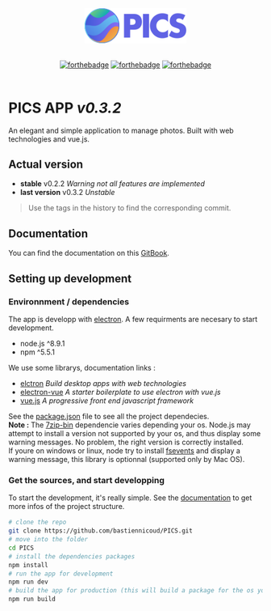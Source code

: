 <div align="center" style="margin-bottom:60px;">
  <img src ="src/renderer/assets/img/logo.svg" width="40%"/><br><br>

  [![forthebadge](http://forthebadge.com/images/badges/uses-js.svg)](http://forthebadge.com)
  [![forthebadge](http://forthebadge.com/images/badges/made-with-vue.svg)](http://forthebadge.com)
  [![forthebadge](http://forthebadge.com/images/badges/winter-is-coming.svg)](http://forthebadge.com)

</div>


# PICS APP *v0.3.2*
An elegant and simple application to manage photos. Built with web technologies and vue.js.

## Actual version
- **stable** v0.2.2 *Warning not all features are implemented*
- **last version** v0.3.2 *Unstable*
> Use the tags in the history to find the corresponding commit.

## Documentation
You can find the documentation on this [GitBook](https://bastiennicoud.gitbooks.io/pics).

## Setting up development
### Environnment / dependencies
The app is developp with [electron](https://electronjs.org/). A few requirments are necesary to start development.

- node.js ^8.9.1
- npm ^5.5.1

We use some librarys, documentation links :
- [elctron](https://electronjs.org/docs) *Build desktop apps with web technologies*
- [electron-vue](https://github.com/SimulatedGREG/electron-vue) *A starter boilerplate to use electron with vue.js*
- [vue.js](https://vuejs.org/) *A progressive front end javascript framework*

See the [package.json](package.json) file to see all the project dependecies.  
**Note :** The [7zip-bin](https://www.npmjs.com/package/7zip-bin) dependencie varies depending your os. Node.js may attempt to install a version not supported by your os, and thus display some warning messages. No problem, the right version is correctly installed.  
If youre on windows or linux, node try to install [fsevents](https://www.npmjs.com/package/fsevents) and display a warning message, this library is optionnal (supported only by Mac OS).


### Get the sources, and start developping
To start the development, it's really simple. See the [documentation](https://bastiennicoud.gitbooks.io/pics) to get more infos of the project structure.
```bash
# clone the repo
git clone https://github.com/bastiennicoud/PICS.git
# move into the folder
cd PICS
# install the dependencies packages
npm install
# run the app for development
npm run dev
# build the app for production (this will build a package for the os you are on)
npm run build
```
